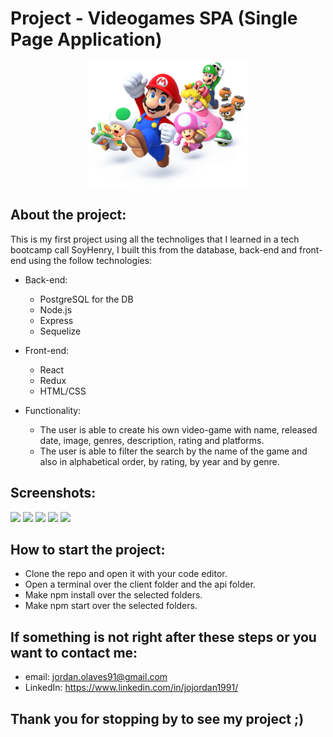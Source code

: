 # Project - Videogames SPA (Single Page Application)

<p align="center">
  <img height="200" src="./videogame.png" />
</p>

## About the project:

  This is my first project using all the technoliges that I learned in a tech bootcamp call SoyHenry, I built this from the database, back-end and front-end
  using the follow technologies:
    
  - Back-end:
      - PostgreSQL for the DB
      - Node.js
      - Express
      - Sequelize
        
  - Front-end:
      - React
      - Redux
      - HTML/CSS
        
  - Functionality:
      - The user is able to create his own video-game with name, released date, image, genres, description, rating and platforms.
      - The user is able to filter the search by the name of the game and also in alphabetical order, by rating, by year and by genre.
 
 ## Screenshots:
   <img height="250em" src="https://user-images.githubusercontent.com/69560827/131178009-07feac14-71fc-4182-b08e-c78558544c90.PNG"/>
   <img height="250em" src="https://user-images.githubusercontent.com/69560827/131178056-0800c7e8-07d6-4f05-b290-22fe26d47dfe.PNG"/>
   <img height="250em" src="https://user-images.githubusercontent.com/69560827/131178059-7e017634-27ee-4f9d-bed2-b4ed40bbb64d.PNG"/>
   <img height="250em" src="https://user-images.githubusercontent.com/69560827/131178064-edb2f3f4-02ce-4d03-9827-b9f9f10e97cd.PNG"/>
   <img height="250em" src="https://user-images.githubusercontent.com/69560827/131178088-defde441-ea0a-43aa-823e-2d1630b05b12.PNG"/>

 ## How to start the project:
 
   - Clone the repo and open it with your code editor.
   - Open a terminal over the client folder and the api folder.
   - Make npm install over the selected folders.
   - Make npm start over the selected folders.

 ## If something is not right after these steps or you want to contact me:
   - email: jordan.olaves91@gmail.com
   - LinkedIn: https://www.linkedin.com/in/jojordan1991/

 ## Thank you for stopping by to see my project ;)
